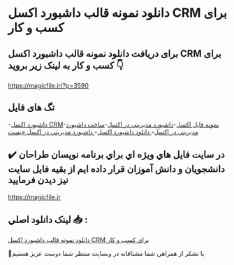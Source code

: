 # دانلود نمونه قالب داشبورد اکسل CRM برای کسب و کار

## برای دریافت دانلود نمونه قالب داشبورد اکسل CRM برای کسب و کار به لینک زیر بروید 👇

https://magicfile.ir/?p=3590

## تگ های فایل

-[داشبورد اکسل CRM](https://magicfile.ir/product/%d9%82%d8%a7%d9%84%d8%a8-%d8%af%d8%a7%d8%b4%d8%a8%d9%88%d8%b1%d8%af-%d8%a7%da%a9%d8%b3%d9%84-crm-%d8%a8%d8%b1%d8%a7%db%8c-%da%a9%d8%b3%d8%a8-%d9%88-%da%a9%d8%a7%d8%b1/)-[نمونه فایل اکسل](https://magicfile.ir/product/%d9%82%d8%a7%d9%84%d8%a8-%d8%af%d8%a7%d8%b4%d8%a8%d9%88%d8%b1%d8%af-%d8%a7%da%a9%d8%b3%d9%84-crm-%d8%a8%d8%b1%d8%a7%db%8c-%da%a9%d8%b3%d8%a8-%d9%88-%da%a9%d8%a7%d8%b1/)-[داشبورد مدیریتی در اکسل](https://magicfile.ir/product/%d9%82%d8%a7%d9%84%d8%a8-%d8%af%d8%a7%d8%b4%d8%a8%d9%88%d8%b1%d8%af-%d8%a7%da%a9%d8%b3%d9%84-crm-%d8%a8%d8%b1%d8%a7%db%8c-%da%a9%d8%b3%d8%a8-%d9%88-%da%a9%d8%a7%d8%b1/)-[ساخت داشبورد مدیریتی در اکسل](https://magicfile.ir/product/%d9%82%d8%a7%d9%84%d8%a8-%d8%af%d8%a7%d8%b4%d8%a8%d9%88%d8%b1%d8%af-%d8%a7%da%a9%d8%b3%d9%84-crm-%d8%a8%d8%b1%d8%a7%db%8c-%da%a9%d8%b3%d8%a8-%d9%88-%da%a9%d8%a7%d8%b1/)-[ دانلود داشبورد اکسل](https://magicfile.ir/product/%d9%82%d8%a7%d9%84%d8%a8-%d8%af%d8%a7%d8%b4%d8%a8%d9%88%d8%b1%d8%af-%d8%a7%da%a9%d8%b3%d9%84-crm-%d8%a8%d8%b1%d8%a7%db%8c-%da%a9%d8%b3%d8%a8-%d9%88-%da%a9%d8%a7%d8%b1/)-[ داشبورد مدیریتی در اکسل چیست](https://magicfile.ir/product/%d9%82%d8%a7%d9%84%d8%a8-%d8%af%d8%a7%d8%b4%d8%a8%d9%88%d8%b1%d8%af-%d8%a7%da%a9%d8%b3%d9%84-crm-%d8%a8%d8%b1%d8%a7%db%8c-%da%a9%d8%b3%d8%a8-%d9%88-%da%a9%d8%a7%d8%b1/)

## ✔️ در سايت فايل هاي ويژه اي براي برنامه نويسان طراحان دانشجويان و دانش آموزان قرار داده ايم از بقيه فايل سايت نيز ديدن فرماييد

https://magicfile.ir


## لينک دانلود اصلي 📥 :

[دانلود نمونه قالب داشبورد اکسل CRM برای کسب و کار](https://magicfile.ir/product/%d9%82%d8%a7%d9%84%d8%a8-%d8%af%d8%a7%d8%b4%d8%a8%d9%88%d8%b1%d8%af-%d8%a7%da%a9%d8%b3%d9%84-crm-%d8%a8%d8%b1%d8%a7%db%8c-%da%a9%d8%b3%d8%a8-%d9%88-%da%a9%d8%a7%d8%b1/) 


🙏با تشکر از همراهي شما مشتاقانه در وبسایت منتظر شما دوست عزیز هستیم

